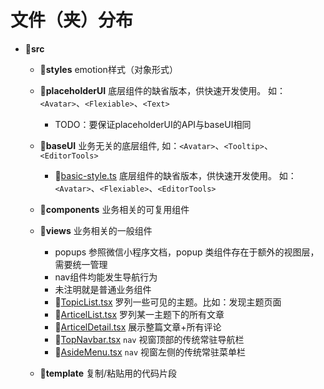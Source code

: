 # 文件（夹）分布
- 📁**src**
  - 📁**styles** emotion样式（对象形式）

  - 📁**placeholderUI** 底层组件的缺省版本，供快速开发使用。 如：`<Avatar>`、`<Flexiable>`、`<Text>`
    * TODO：要保证placeholderUI的API与baseUI相同
  - 📁**baseUI** 业务无关的底层组件, 如：`<Avatar>`、`<Tooltip>`、`<EditorTools>`
    - 📄[basic-style.ts](./src/baseUI/basic-styles.ts) 底层组件的缺省版本，供快速开发使用。 如：`<Avatar>`、`<Flexiable>`、`<EditorTools>`
  - 📁**components** 业务相关的可复用组件
  - 📁**views** 业务相关的一般组件
    * popups 参照微信小程序文档，popup 类组件存在于额外的视图层，需要统一管理
    * nav组件均能发生导航行为
    * 未注明就是普通业务组件
    - 📄[TopicList.tsx](./src/views/TopicList.tsx) 罗列一些可见的主题。比如：发现主题页面
    - 📄[ArticelList.tsx](./src/views/ArticelList.tsx) 罗列某一主题下的所有文章
    - 📄[ArticelDetail.tsx](./src/views/ArticelDetail.tsx) 展示整篇文章+所有评论
    - 📄[TopNavbar.tsx](./src/views/TopNavbar.tsx) `nav` 视窗顶部的传统常驻导航栏
    - 📄[AsideMenu.tsx](./src/views/AsideMenu.tsx) `nav` 视窗左侧的传统常驻菜单栏
  - 📁**template** 复制/粘贴用的代码片段
